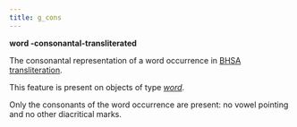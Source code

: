 ```yaml
---
title: g_cons
---
```


**word -consonantal-transliterated**


The consonantal representation of a word occurrence in
[BHSA transliteration]({{tfd}}/writing/hebrew.html).

This feature is present on objects of type [*word*](otype.md).

Only the consonants of the word occurrence are present: no vowel pointing and no other diacritical marks.

